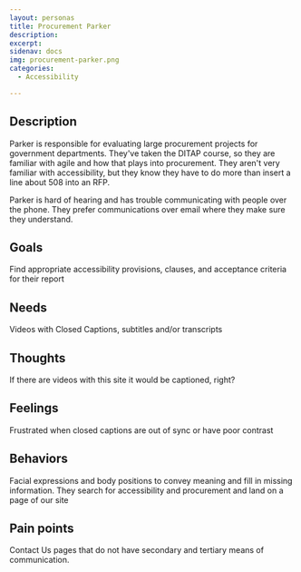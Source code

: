 ```yaml
---
layout: personas
title: Procurement Parker
description: 
excerpt: 
sidenav: docs
img: procurement-parker.png
categories:
  - Accessibility

---
```


## Description
Parker is responsible for evaluating large procurement projects for government departments. They've taken the DITAP course, so they are familiar with agile and how that plays into procurement. They aren't very familiar with accessibility, but they know they have to do more than insert a line about 508 into an RFP.

Parker is hard of hearing and has trouble communicating with people over the phone. They prefer communications over email where they make sure they understand. 

## Goals
Find appropriate accessibility provisions, clauses, and acceptance criteria for their report

## Needs
Videos with Closed Captions, subtitles and/or transcripts

## Thoughts
If there are videos with this site it would be captioned, right? 

## Feelings
Frustrated when closed captions are out of sync or have poor contrast

## Behaviors
Facial expressions and body positions to convey meaning and fill in missing information. They search for accessibility and procurement and land on a page of our site

## Pain points
Contact Us pages that do not have secondary and tertiary means of communication.
